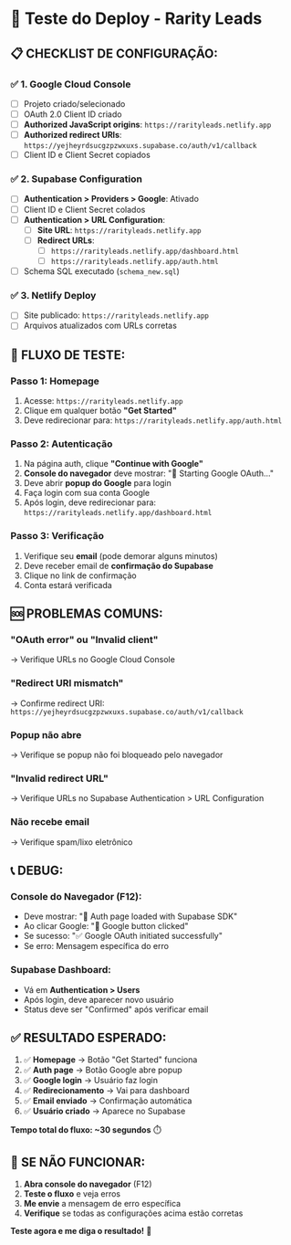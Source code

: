 # 🚀 Teste do Deploy - Rarity Leads

## 📋 **CHECKLIST DE CONFIGURAÇÃO:**

### ✅ **1. Google Cloud Console**
- [ ] Projeto criado/selecionado
- [ ] OAuth 2.0 Client ID criado
- [ ] **Authorized JavaScript origins**: `https://rarityleads.netlify.app`
- [ ] **Authorized redirect URIs**: `https://yejheyrdsucgzpzwxuxs.supabase.co/auth/v1/callback`
- [ ] Client ID e Client Secret copiados

### ✅ **2. Supabase Configuration**
- [ ] **Authentication > Providers > Google**: Ativado
- [ ] Client ID e Client Secret colados
- [ ] **Authentication > URL Configuration**:
  - [ ] **Site URL**: `https://rarityleads.netlify.app`
  - [ ] **Redirect URLs**: 
    - [ ] `https://rarityleads.netlify.app/dashboard.html`
    - [ ] `https://rarityleads.netlify.app/auth.html`
- [ ] Schema SQL executado (`schema_new.sql`)

### ✅ **3. Netlify Deploy**
- [ ] Site publicado: `https://rarityleads.netlify.app`
- [ ] Arquivos atualizados com URLs corretas

## 🧪 **FLUXO DE TESTE:**

### **Passo 1: Homepage**
1. Acesse: `https://rarityleads.netlify.app`
2. Clique em qualquer botão **"Get Started"**
3. Deve redirecionar para: `https://rarityleads.netlify.app/auth.html`

### **Passo 2: Autenticação**
1. Na página auth, clique **"Continue with Google"**
2. **Console do navegador** deve mostrar: "🔗 Starting Google OAuth..."
3. Deve abrir **popup do Google** para login
4. Faça login com sua conta Google
5. Após login, deve redirecionar para: `https://rarityleads.netlify.app/dashboard.html`

### **Passo 3: Verificação**
1. Verifique seu **email** (pode demorar alguns minutos)
2. Deve receber email de **confirmação do Supabase**
3. Clique no link de confirmação
4. Conta estará verificada

## 🆘 **PROBLEMAS COMUNS:**

### **"OAuth error" ou "Invalid client"**
→ Verifique URLs no Google Cloud Console

### **"Redirect URI mismatch"**
→ Confirme redirect URI: `https://yejheyrdsucgzpzwxuxs.supabase.co/auth/v1/callback`

### **Popup não abre**
→ Verifique se popup não foi bloqueado pelo navegador

### **"Invalid redirect URL"**
→ Verifique URLs no Supabase Authentication > URL Configuration

### **Não recebe email**
→ Verifique spam/lixo eletrônico

## 📞 **DEBUG:**

### **Console do Navegador (F12):**
- Deve mostrar: "🚀 Auth page loaded with Supabase SDK"
- Ao clicar Google: "🔗 Google button clicked"
- Se sucesso: "✅ Google OAuth initiated successfully"
- Se erro: Mensagem específica do erro

### **Supabase Dashboard:**
- Vá em **Authentication > Users**
- Após login, deve aparecer novo usuário
- Status deve ser "Confirmed" após verificar email

## ✅ **RESULTADO ESPERADO:**

1. ✅ **Homepage** → Botão "Get Started" funciona
2. ✅ **Auth page** → Botão Google abre popup
3. ✅ **Google login** → Usuário faz login
4. ✅ **Redirecionamento** → Vai para dashboard
5. ✅ **Email enviado** → Confirmação automática
6. ✅ **Usuário criado** → Aparece no Supabase

**Tempo total do fluxo: ~30 segundos** ⏱️

## 🔧 **SE NÃO FUNCIONAR:**

1. **Abra console do navegador** (F12)
2. **Teste o fluxo** e veja erros
3. **Me envie** a mensagem de erro específica
4. **Verifique** se todas as configurações acima estão corretas

**Teste agora e me diga o resultado!** 🚀
